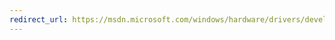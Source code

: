 ```yaml
---
redirect_url: https://msdn.microsoft.com/windows/hardware/drivers/develop/run-the-hck-test-suites-in-the-wdk
---
```

